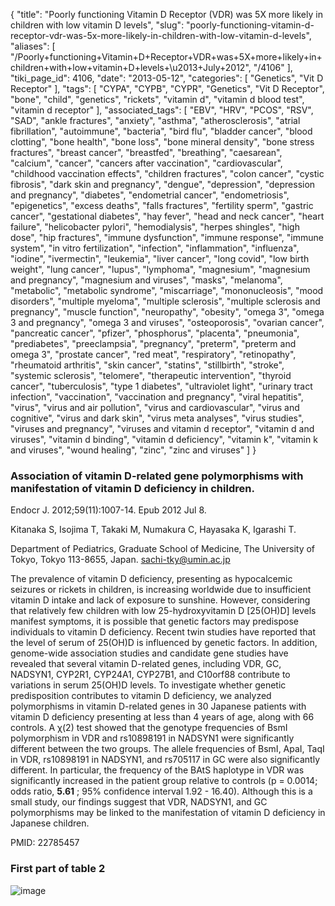 {
    "title": "Poorly functioning Vitamin D Receptor (VDR) was 5X more likely in children with low vitamin D levels",
    "slug": "poorly-functioning-vitamin-d-receptor-vdr-was-5x-more-likely-in-children-with-low-vitamin-d-levels",
    "aliases": [
        "/Poorly+functioning+Vitamin+D+Receptor+VDR+was+5X+more+likely+in+children+with+low+vitamin+D+levels+\u2013+July+2012",
        "/4106"
    ],
    "tiki_page_id": 4106,
    "date": "2013-05-12",
    "categories": [
        "Genetics",
        "Vit D Receptor"
    ],
    "tags": [
        "CYPA",
        "CYPB",
        "CYPR",
        "Genetics",
        "Vit D Receptor",
        "bone",
        "child",
        "genetics",
        "rickets",
        "vitamin d",
        "vitamin d blood test",
        "vitamin d receptor"
    ],
    "associated_tags": [
        "EBV",
        "HRV",
        "PCOS",
        "RSV",
        "SAD",
        "ankle fractures",
        "anxiety",
        "asthma",
        "atherosclerosis",
        "atrial fibrillation",
        "autoimmune",
        "bacteria",
        "bird flu",
        "bladder cancer",
        "blood clotting",
        "bone health",
        "bone loss",
        "bone mineral density",
        "bone stress fractures",
        "breast cancer",
        "breastfed",
        "breathing",
        "caesarean",
        "calcium",
        "cancer",
        "cancers after vaccination",
        "cardiovascular",
        "childhood vaccination effects",
        "children fractures",
        "colon cancer",
        "cystic fibrosis",
        "dark skin and pregnancy",
        "dengue",
        "depression",
        "depression and pregnancy",
        "diabetes",
        "endometrial cancer",
        "endometriosis",
        "epigenetics",
        "excess deaths",
        "falls fractures",
        "fertility sperm",
        "gastric cancer",
        "gestational diabetes",
        "hay fever",
        "head and neck cancer",
        "heart failure",
        "helicobacter pylori",
        "hemodialysis",
        "herpes shingles",
        "high dose",
        "hip fractures",
        "immune dysfunction",
        "immune response",
        "immune system",
        "in vitro fertilization",
        "infection",
        "inflammation",
        "influenza",
        "iodine",
        "ivermectin",
        "leukemia",
        "liver cancer",
        "long covid",
        "low birth weight",
        "lung cancer",
        "lupus",
        "lymphoma",
        "magnesium",
        "magnesium and pregnancy",
        "magnesium and viruses",
        "masks",
        "melanoma",
        "metabolic",
        "metabolic syndrome",
        "miscarriage",
        "mononucleosis",
        "mood disorders",
        "multiple myeloma",
        "multiple sclerosis",
        "multiple sclerosis and pregnancy",
        "muscle function",
        "neuropathy",
        "obesity",
        "omega 3",
        "omega 3 and pregnancy",
        "omega 3 and viruses",
        "osteoporosis",
        "ovarian cancer",
        "pancreatic cancer",
        "pfizer",
        "phosphorus",
        "placenta",
        "pneumonia",
        "prediabetes",
        "preeclampsia",
        "pregnancy",
        "preterm",
        "preterm and omega 3",
        "prostate cancer",
        "red meat",
        "respiratory",
        "retinopathy",
        "rheumatoid arthritis",
        "skin cancer",
        "statins",
        "stillbirth",
        "stroke",
        "systemic sclerosis",
        "telomere",
        "therapeutic intervention",
        "thyroid cancer",
        "tuberculosis",
        "type 1 diabetes",
        "ultraviolet light",
        "urinary tract infection",
        "vaccination",
        "vaccination and pregnancy",
        "viral hepatitis",
        "virus",
        "virus and air pollution",
        "virus and cardiovascular",
        "virus and cognitive",
        "virus and dark skin",
        "virus meta analyses",
        "virus studies",
        "viruses and pregnancy",
        "viruses and vitamin d receptor",
        "vitamin d and viruses",
        "vitamin d binding",
        "vitamin d deficiency",
        "vitamin k",
        "vitamin k and viruses",
        "wound healing",
        "zinc",
        "zinc and viruses"
    ]
}


### Association of vitamin D-related gene polymorphisms with manifestation of vitamin D deficiency in children.

Endocr J. 2012;59(11):1007-14. Epub 2012 Jul 8.

Kitanaka S, Isojima T, Takaki M, Numakura C, Hayasaka K, Igarashi T.

Department of Pediatrics, Graduate School of Medicine, The University of Tokyo, Tokyo 113-8655, Japan. sachi-tky@umin.ac.jp

The prevalence of vitamin D deficiency, presenting as hypocalcemic seizures or rickets in children, is increasing worldwide due to insufficient vitamin D intake and lack of exposure to sunshine. However, considering that relatively few children with low 25-hydroxyvitamin D <span>[25(OH)D]</span> levels manifest symptoms, it is possible that genetic factors may predispose individuals to vitamin D deficiency. Recent twin studies have reported that the level of serum of 25(OH)D is influenced by genetic factors. In addition, genome-wide association studies and candidate gene studies have revealed that several vitamin D-related genes, including VDR, GC, NADSYN1, CYP2R1, CYP24A1, CYP27B1, and C10orf88 contribute to variations in serum 25(OH)D levels. To investigate whether genetic predisposition contributes to vitamin D deficiency, we analyzed polymorphisms in vitamin D-related genes in 30 Japanese patients with vitamin D deficiency presenting at less than 4 years of age, along with 66 controls. A χ(2) test showed that the genotype frequencies of BsmI polymorphism in VDR and rs10898191 in NADSYN1 were significantly different between the two groups. The allele frequencies of BsmI, ApaI, TaqI in VDR, rs10898191 in NADSYN1, and rs705117 in GC were also significantly different. In particular, the frequency of the BAtS haplotype in VDR was significantly increased in the patient group relative to controls (p = 0.0014; odds ratio,  **5.61** ; 95% confidence interval 1.92 - 16.40). Although this is a small study, our findings suggest that VDR, NADSYN1, and GC polymorphisms may be linked to the manifestation of vitamin D deficiency in Japanese children.

PMID:     22785457

### First part of table 2

<img src="https://d378j1rmrlek7x.cloudfront.net/attachments/jpeg/genes-t2.jpg" alt="image">